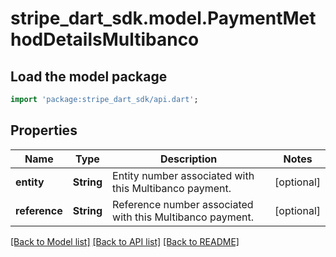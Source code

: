 # stripe_dart_sdk.model.PaymentMethodDetailsMultibanco

## Load the model package
```dart
import 'package:stripe_dart_sdk/api.dart';
```

## Properties
Name | Type | Description | Notes
------------ | ------------- | ------------- | -------------
**entity** | **String** | Entity number associated with this Multibanco payment. | [optional] 
**reference** | **String** | Reference number associated with this Multibanco payment. | [optional] 

[[Back to Model list]](../README.md#documentation-for-models) [[Back to API list]](../README.md#documentation-for-api-endpoints) [[Back to README]](../README.md)


